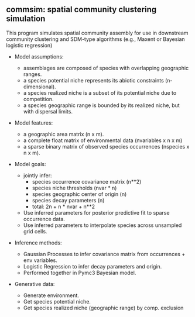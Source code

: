 ## commsim: spatial community clustering simulation

This program simulates spatial community assembly for use in downstream
community clustering and SDM-type algorithms 
(e.g., Maxent or Bayesian logistic regression)


- Model assumptions:
    - assemblages are composed of species with overlapping geographic ranges.
    - a species potential niche represents its abiotic constraints (n-dimensional).
    - a species realized niche is a subset of its potential niche due to competition.
    - a species geographic range is bounded by its realized niche, but with dispersal limits.  

- Model features:
    - a geographic area matrix (n x m).
    - a complete float matrix of environmental data (nvariables x n x m)
    - a sparse binary matrix of observed species occurrences (nspecies x n x m).   

- Model goals:
	- jointly infer:
		- species occurrence covariance matrix (n\*\*2)
		- species niche thresholds (nvar * n)
		- species geographic center of origin (n)
		- species decay parameters (n)
		- total: 2n + n \* nvar + n\*\*2
	- Use inferred parameters for posterior predictive fit to sparse occurrence data.
	- Use inferred parameters to interpolate species across unsampled grid cells.


- Inference methods:
    - Gaussian Processes to infer covariance matrix from occurrences + env variables.
    - Logistic Regression to infer decay parameters and origin.
    - Performed together in Pymc3 Bayesian model.


- Generative data:
    - Generate environment.
    - Get species potential niche.
    - Get species realized niche (geographic range) by comp. exclusion
